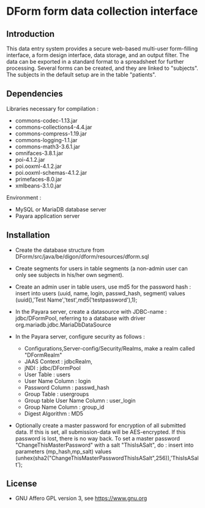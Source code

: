 # DForm form data collection interface

## Introduction
This data entry system provides a secure web-based multi-user form-filling interface, a form design interface, data storage, and an output filter. The data can be exported in a standard format to a spreadsheet for further processing. Several forms can be created, and they are linked to "subjects". The subjects in the default setup are in the table "patients".

## Dependencies

Libraries necessary for compilation :

 * commons-codec-1.13.jar
 * commons-collections4-4.4.jar
 * commons-compress-1.19.jar
 * commons-logging-1.1.jar
 * commons-math3-3.6.1.jar
 * omnifaces-3.8.1.jar
 * poi-4.1.2.jar
 * poi.ooxml-4.1.2.jar
 * poi.ooxml-schemas-4.1.2.jar
 * primefaces-8.0.jar
 * xmlbeans-3.1.0.jar

Environment : 
 * MySQL or MariaDB database server
 * Payara application server

## Installation
 * Create the database structure from DForm/src/java/be/digon/dform/resources/dform.sql
 * Create segments for users in table segments (a non-admin user can only see subjects in his/her own segment).
 * Create an admin user in table users, use md5 for the password hash : insert into users (uuid, name, login, passwd_hash, segment) values (uuid(),'Test Name','test',md5('testpassword'),1);
 * In the Payara server, create a datasource with JDBC-name : jdbc/DFormPool, referring to a database with driver org.mariadb.jdbc.MariaDbDataSource
 * In the Payara server, configure security as follows :
   * Configurations,Server-config/Security/Realms, make a realm called "DFormRealm"
   * JAAS Context : jdbcRealm, 
   * jNDI : jdbc/DFormPool
   * User Table : users
   * User Name Column : login
   * Password Column : passwd_hash
   * Group Table : usergroups
   * Group table User Name Column : user_login
   * Group Name Column : group_id
   * Digest Algorithm : MD5


 * Optionally create a master password for encryption of all submitted data. If this is set, all submission-data will be AES-encrypted. If this password is lost, there is no way back. To set a master password "ChangeThisMasterPassword" with a salt "ThisIsASalt", do : insert into parameters (mp_hash,mp_salt) values (unhex(sha2("ChangeThisMasterPasswordThisIsASalt",256)),'ThisIsASalt');

## License
 * GNU Affero GPL version 3, see https://www.gnu.org
